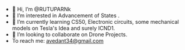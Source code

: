 - 👋 Hi, I’m @RUTUPARNk
- 👀 I’m interested in Advancement of States .
- 🌱 I’m currently learning CS50, Electronic circuits, some mechanical models on Tesla's Idea and surely ICND1.
- 💞️ I’m looking to collaborate on Drone Projects.
- To reach me: avedant34@gmail.com

<!---
RUTUPARNk/RUTUPARNk is a ✨ special ✨ repository because its `README.md` (this file) appears on your GitHub profile.
You can click the Preview link to take a look at your changes.
--->
